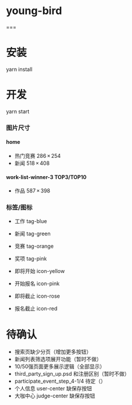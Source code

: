# young-bird
===

# 安装
yarn install

# 开发
yarn start



### 图片尺寸
#### home
- 热门竞赛 286 × 254
- 新闻 518 × 408
#### work-list-winner-3 TOP3/TOP10
- 作品 587 × 398



### 标签/图标
- 工作 tag-blue
- 新闻 tag-green
- 竞赛 tag-orange
- 奖项 tag-pink

- 即将开始 icon-yellow
- 开始报名 icon-pink
- 即将截止 icon-rose
- 报名截止 icon-red


# 待确认
- 搜索页缺少分页（增加更多按钮）
- 新闻列表筛选项展开功能（暂时不做）
- 10/50强页面更多展示逻辑（全部显示）
- third_party_sign_up.psd 和注册区别（暂时不做）
- participate_event_step_4-1/4 待定（）
- 个人信息 user-center 缺保存按钮
- 大咖中心 judge-center 缺保存按钮
